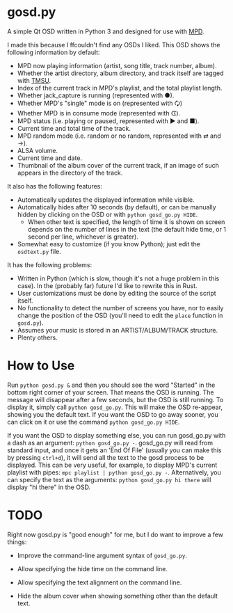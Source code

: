 gosd.py
=======

A simple Qt OSD written in Python 3 and designed for use with [MPD](https://www.musicpd.org/).

I made this because I ffcouldn't find any OSDs I liked. This OSD shows the following information by default:

- MPD now playing information (artist, song title, track number, album).
- Whether the artist directory, album directory, and track itself are tagged with [TMSU](https://tmsu.org/).
- Index of the current track in MPD's playlist, and the total playlist length.
- Whether jack_capture is running (represented with ●).
- Whether MPD's "single" mode is on (represented with 🗘)
- Whether MPD is in consume mode (represented with ᗧ).
- MPD status (i.e. playing or paused, represented with ▶ and ■).
- Current time and total time of the track.
- MPD random mode (i.e. random or no random, represented with ⇄ and →).
- ALSA volume.
- Current time and date.
- Thumbnail of the album cover of the current track, if an image of such appears in the directory of the track.

It also has the following features:

- Automatically updates the displayed information while visible.
- Automatically hides after 10 seconds (by default), or can be manually hidden by clicking on the OSD or with `python gosd_go.py HIDE`.
  - When other text is specified, the length of time it is shown on screen depends on the number of lines in the text (the default hide time, or 1 second per line, whichever is greater).
- Somewhat easy to customize (if you know Python); just edit the `osdtext.py` file.

It has the following problems:

- Written in Python (which is slow, though it's not a huge problem in this case). In the (probably far) future I'd like to rewrite this in Rust.
- User customizations must be done by editing the source of the script itself.
- No functionality to detect the number of screens you have, nor to easily change the position of the OSD (you'll need to edit the `place` function in `gosd.py`).
- Assumes your music is stored in an ARTIST/ALBUM/TRACK structure.
- Plenty others.

How to Use
==========

Run `python gosd.py &` and then you should see the word "Started" in the bottom right corner of your screen. That means the OSD is running. The message will disappear after a few seconds, but the OSD is still running. To display it, simply call `python gosd_go.py`. This will make the OSD re-appear, showing you the default text. If you want the OSD to go away sooner, you can click on it or use the command `python gosd_go.py HIDE`.

If you want the OSD to display something else, you can run gosd_go.py with a dash as an argument: `python gosd_go.py -`. gosd_go.py will read from standard input, and once it gets an 'End Of File' (usually you can make this by pressing `ctrl+d`), it will send all the text to the gosd process to be displayed. This can be very useful, for example, to display MPD's current playlist with pipes: `mpc playlist | python gosd_go.py -`. Alternatively, you can specify the text as the arguments: `python gosd_go.py hi there` will display "hi there" in the OSD.

TODO
====

Right now gosd.py is "good enough" for me, but I do want to improve a few things:

- Improve the command-line argument syntax of `gosd_go.py`.

- Allow specifying the hide time on the command line.

- Allow specifying the text alignment on the command line.

- Hide the album cover when showing something other than the default text.
